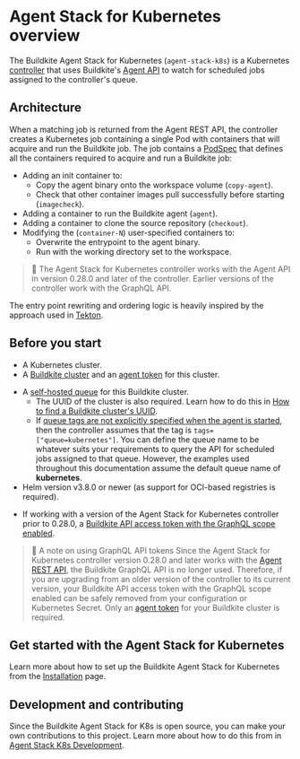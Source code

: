 # Agent Stack for Kubernetes overview

The Buildkite Agent Stack for Kubernetes (`agent-stack-k8s`) is a Kubernetes [controller](https://kubernetes.io/docs/concepts/architecture/controller/) that uses Buildkite's [Agent API](/docs/apis/agent-api) to watch for scheduled jobs assigned to the controller's queue.

## Architecture

When a matching job is returned from the Agent REST API, the controller creates a Kubernetes job containing a single Pod with containers that will acquire and run the Buildkite job. The job contains a [PodSpec](https://kubernetes.io/docs/reference/kubernetes-api/workload-resources/pod-v1/#PodSpec) that defines all the containers required to acquire and run a Buildkite job:

- Adding an init container to:
  * Copy the agent binary onto the workspace volume (`copy-agent`).
  * Check that other container images pull successfully before starting (`imagecheck`).
- Adding a container to run the Buildkite agent (`agent`).
- Adding a container to clone the source repository (`checkout`).
- Modifying the (`container-N`) user-specified containers to:
  * Overwrite the entrypoint to the agent binary.
  * Run with the working directory set to the workspace.

> 📘
> The Agent Stack for Kubernetes controller works with the Agent API in version 0.28.0 and later of the controller. Earlier versions of the controller work with the GraphQL API.

<!-- vale off -->

The entry point rewriting and ordering logic is heavily inspired by the approach used in [Tekton](https://github.com/tektoncd/pipeline/blob/933e4f667c19eaf0a18a19557f434dbabe20d063/docs/developers/README.md#user-content-entrypoint-rewriting-and-step-ordering).

<!-- vale on -->

## Before you start

- A Kubernetes cluster.
- A [Buildkite cluster](/docs/pipelines/clusters/manage-clusters) and an [agent token](/docs/agent/v3/tokens#create-a-token) for this cluster.

<!-- vale off -->

- A [self-hosted queue](/docs/pipelines/clusters/manage-queues#create-a-self-hosted-queue) for this Buildkite cluster.
  * The UUID of the cluster is also required. Learn how to do this in [How to find a Buildkite cluster's UUID](/docs/agent/v3/agent-stack-k8s/installation#how-to-find-a-buildkite-clusters-uuid).
  * If [queue tags are not explicitly specified when the agent is started](/docs/agent/v3/queues#setting-an-agents-queue), then the controller assumes that the tag is `tags=["queue=kubernetes"]`. You can define the queue name to be whatever suits your requirements to query the API for scheduled jobs assigned to that queue. However, the examples used throughout this documentation assume the default queue name of **kubernetes**.
- Helm version v3.8.0 or newer (as support for OCI-based registries is required).

<!-- vale on -->

- If working with a version of the Agent Stack for Kubernetes controller prior to 0.28.0, a [Buildkite API access token with the GraphQL scope enabled](/docs/apis/graphql-api#authentication).

> 📘 A note on using GraphQL API tokens
> Since the Agent Stack for Kubernetes controller version 0.28.0 and later works with the [Agent REST API](/docs/apis/agent-api), the Buildkite GraphQL API is no longer used. Therefore, if you are upgrading from an older version of the controller to its current version, your Buildkite API access token with the GraphQL scope enabled can be safely removed from your configuration or Kubernetes Secret. Only an [agent token](/docs/agent/v3/tokens#create-a-token) for your Buildkite cluster is required.

## Get started with the Agent Stack for Kubernetes

Learn more about how to set up the Buildkite Agent Stack for Kubernetes from the [Installation](/docs/agent/v3/agent-stack-k8s/installation) page.

## Development and contributing

Since the Buildkite Agent Stack for K8s is open source, you can make your own contributions to this project. Learn more about how to do this from in [Agent Stack K8s Development](https://github.com/buildkite/agent-stack-k8s/blob/main/DEVELOPMENT.md).
